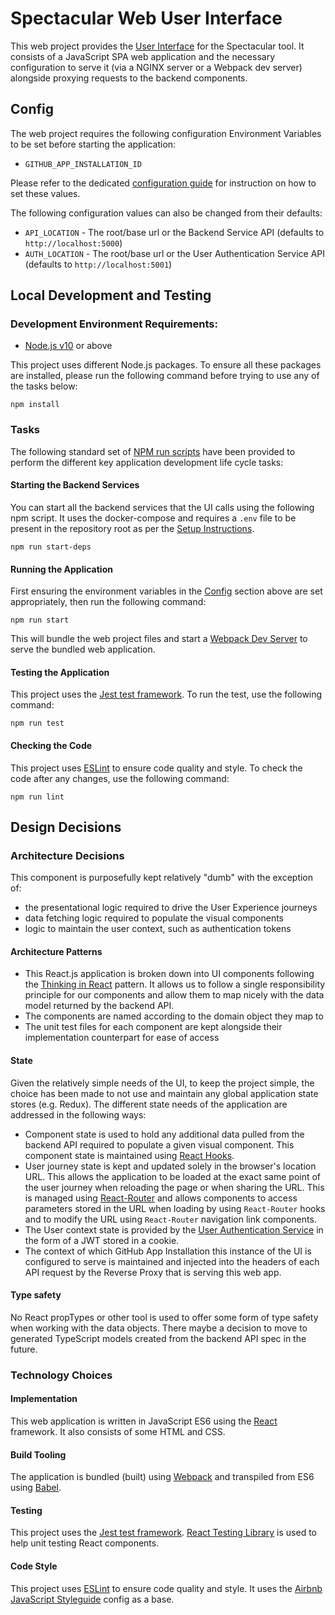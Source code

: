 # Spectacular Web User Interface
This web project provides the [User Interface](../docs/architecture.md#web-ui) for the Spectacular tool. It consists of a JavaScript SPA web application and the necessary configuration to serve it (via a NGINX server or a Webpack dev server) alongside proxying requests to the backend components.

## Config
The web project requires the following configuration Environment Variables to be set before starting the application:
- `GITHUB_APP_INSTALLATION_ID`

Please refer to the dedicated [configuration guide](../docs/configuration.md) for instruction on how to set these values.

The following configuration values can also be changed from their defaults:
- `API_LOCATION` - The root/base url or the Backend Service API (defaults to `http://localhost:5000`)
- `AUTH_LOCATION` - The root/base url or the User Authentication Service API (defaults to `http://localhost:5001`)

## Local Development and Testing

### Development Environment Requirements:
- [Node.js v10](https://nodejs.org/en/download/releases/) or above

This project uses different Node.js packages. To ensure all these packages are installed, please run the following command before trying to use any of the tasks below:
```
npm install
```

### Tasks
The following standard set of [NPM run scripts](https://docs.npmjs.com/cli/run-script) have been provided to perform the different key application development life cycle tasks:

#### Starting the Backend Services
You can start all the backend services that the UI calls using the following npm script.
It uses the docker-compose and requires a `.env` file to be present in the repository root as per the [Setup Instructions](../README.md#setup-guide).
```
npm run start-deps
```

#### Running the Application
First ensuring the environment variables in the [Config](#config) section above are set appropriately, then run the following command:
```
npm run start
```
This will bundle the web project files and start a [Webpack Dev Server](https://webpack.js.org/configuration/dev-server/) to serve the bundled web application.

#### Testing the Application
This project uses the [Jest test framework](https://jestjs.io/). To run the test, use the following command:
```
npm run test
```

#### Checking the Code
This project uses [ESLint](https://eslint.org/) to ensure code quality and style. To check the code after any changes, use the following command:
```
npm run lint
```

## Design Decisions

### Architecture Decisions
This component is purposefully kept relatively "dumb" with the exception of:
- the presentational logic required to drive the User Experience journeys
- data fetching logic required to populate the visual components
- logic to maintain the user context, such as authentication tokens

#### Architecture Patterns
- This React.js application is broken down into UI components following the [Thinking in React](https://reactjs.org/docs/thinking-in-react.html) pattern. It allows us to follow a single responsibility principle for our components and allow them to map nicely with the data model returned by the backend API.
- The components are named according to the domain object they map to
- The unit test files for each component are kept alongside their implementation counterpart for ease of access

#### State
Given the relatively simple needs of the UI, to keep the project simple, the choice has been made to not use and maintain any global application state stores (e.g. Redux). The different state needs of the application are addressed in the following ways:
- Component state is used to hold any additional data pulled from the backend API required to populate a given visual component. This component state is maintained using [React Hooks](https://reactjs.org/docs/hooks-intro.html).
- User journey state is kept and updated solely in the browser's location URL. This allows the application to be loaded at the exact same point of the user journey when reloading the page or when sharing the URL. This is managed using [React-Router](https://reacttraining.com/react-router/web/guides/quick-start) and allows components to access parameters stored in the URL  when loading by using `React-Router` hooks and to modify the URL using `React-Router` navigation link components.
- The User context state is provided by the [User Authentication Service](../docs/architecture.md#user-authentication-service) in the form of a JWT stored in a cookie.
- The context of which GitHub App Installation this instance of the UI is configured to serve is maintained and injected into the headers of each API request by the Reverse Proxy that is serving this web app.

#### Type safety
No React propTypes or other tool is used to offer some form of type safety when working with the data objects. There maybe a decision to move to generated TypeScript models created from the backend API spec in the future.

### Technology Choices
#### Implementation
This web application is written in JavaScript ES6 using the [React](https://reactjs.org/) framework. It also consists of some HTML and CSS.

#### Build Tooling
The application is bundled (built) using [Webpack](https://webpack.js.org/) and transpiled from ES6 using [Babel](https://babeljs.io/).

#### Testing
This project uses the [Jest test framework](https://jestjs.io/). [React Testing Library](https://testing-library.com/docs/react-testing-library/intro) is used to help unit testing React components.

#### Code Style
This project uses [ESLint](https://eslint.org/) to ensure code quality and style. It uses the [Airbnb JavaScript Styleguide](https://github.com/airbnb/javascript) config as a base.
